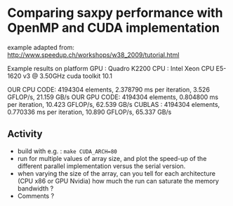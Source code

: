 # Comparing saxpy performance with OpenMP and CUDA implementation

example adapted from:
http://www.speedup.ch/workshops/w38_2009/tutorial.html

Example results on platform
GPU : Quadro K2200
CPU : Intel Xeon CPU E5-1620 v3 @ 3.50GHz
cuda toolkit 10.1

OUR CPU CODE:  4194304 elements,   2.378790 ms per iteration,  3.526 GFLOP/s,  21.159 GB/s
OUR GPU CODE:  4194304 elements,   0.804800 ms per iteration, 10.423 GFLOP/s,  62.539 GB/s
CUBLAS      :  4194304 elements,   0.770336 ms per iteration, 10.890 GFLOP/s,  65.337 GB/s


## Activity

- build with e.g. : `make CUDA_ARCH=80`
- run for multiple values of array size, and plot the speed-up of the different parallel implementation versus the serial version.
- when varying the size of the array, can you tell for each architecture (CPU x86 or GPU Nvidia) how much the run can saturate the memory bandwidth ?
- Comments ?
